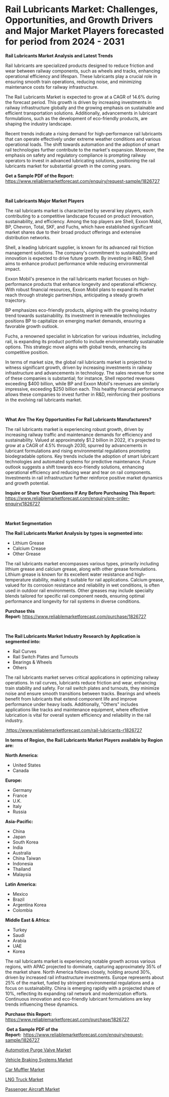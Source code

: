 <p><h1>Rail Lubricants Market: Challenges, Opportunities, and Growth Drivers and Major Market Players forecasted for period from 2024 - 2031</h1></p><p><strong>Rail Lubricants Market Analysis and Latest Trends</strong></p>
<p><p>Rail lubricants are specialized products designed to reduce friction and wear between railway components, such as wheels and tracks, enhancing operational efficiency and lifespan. These lubricants play a crucial role in ensuring smooth train operations, reducing noise, and minimizing maintenance costs for railway infrastructure.</p><p>The Rail Lubricants Market is expected to grow at a CAGR of 14.6% during the forecast period. This growth is driven by increasing investments in railway infrastructure globally and the growing emphasis on sustainable and efficient transportation solutions. Additionally, advancements in lubricant formulations, such as the development of eco-friendly products, are shaping the industry landscape. </p><p>Recent trends indicate a rising demand for high-performance rail lubricants that can operate effectively under extreme weather conditions and various operational loads. The shift towards automation and the adoption of smart rail technologies further contribute to the market's expansion. Moreover, the emphasis on safety and regulatory compliance is prompting railway operators to invest in advanced lubricating solutions, positioning the rail lubricants market for substantial growth in the coming years.</p></p>
<p><strong>Get a Sample PDF of the Report:&nbsp;</strong> <a href="https://www.reliablemarketforecast.com/enquiry/request-sample/1826727?utm_campaign=1601&utm_medium=2&utm_source=Github&utm_content=ia&utm_term=15102024&utm_id=rail-lubricants">https://www.reliablemarketforecast.com/enquiry/request-sample/1826727</a></p>
<p>&nbsp;</p>
<p><strong>Rail Lubricants Major Market Players</strong></p>
<p><p>The rail lubricants market is characterized by several key players, each contributing to a competitive landscape focused on product innovation, sustainability, and efficiency. Among the top players are Shell, Exxon Mobil, BP, Chevron, Total, SKF, and Fuchs, which have established significant market shares due to their broad product offerings and extensive distribution networks.</p><p>Shell, a leading lubricant supplier, is known for its advanced rail friction management solutions. The company's commitment to sustainability and innovation is expected to drive future growth. By investing in R&D, Shell aims to enhance product performance while reducing environmental impact.</p><p>Exxon Mobil's presence in the rail lubricants market focuses on high-performance products that enhance longevity and operational efficiency. With robust financial resources, Exxon Mobil plans to expand its market reach through strategic partnerships, anticipating a steady growth trajectory.</p><p>BP emphasizes eco-friendly products, aligning with the growing industry trend towards sustainability. Its investment in renewable technologies positions BP to capitalize on emerging market demands, ensuring a favorable growth outlook.</p><p>Fuchs, a renowned specialist in lubrication for various industries, including rail, is expanding its product portfolio to include environmentally sustainable options. This strategic move aligns with global trends, enhancing its competitive position.</p><p>In terms of market size, the global rail lubricants market is projected to witness significant growth, driven by increasing investments in railway infrastructure and advancements in technology. The sales revenue for some of these companies is substantial; for instance, Shell reported revenues exceeding $400 billion, while BP and Exxon Mobil's revenues are similarly impressive, exceeding $250 billion each. This healthy financial performance allows these companies to invest further in R&D, reinforcing their positions in the evolving rail lubricants market.</p></p>
<p>&nbsp;</p>
<p><strong>What Are The Key Opportunities For Rail Lubricants Manufacturers?</strong></p>
<p><p>The rail lubricants market is experiencing robust growth, driven by increasing railway traffic and maintenance demands for efficiency and sustainability. Valued at approximately $1.2 billion in 2022, it's projected to grow at a CAGR of 4.5% through 2030, spurred by advancements in lubricant formulations and rising environmental regulations promoting biodegradable options. Key trends include the adoption of smart lubricant technologies and automated systems for predictive maintenance. Future outlook suggests a shift towards eco-friendly solutions, enhancing operational efficiency and reducing wear and tear on rail components. Investments in rail infrastructure further reinforce positive market dynamics and growth potential.</p></p>
<p><strong>Inquire or Share Your Questions If Any Before Purchasing This Report:</strong> <a href="https://www.reliablemarketforecast.com/enquiry/pre-order-enquiry/1826727?utm_campaign=1601&utm_medium=2&utm_source=Github&utm_content=ia&utm_term=15102024&utm_id=rail-lubricants">https://www.reliablemarketforecast.com/enquiry/pre-order-enquiry/1826727</a></p>
<p>&nbsp;</p>
<p><strong>Market Segmentation</strong></p>
<p><strong>The Rail Lubricants Market Analysis by types is segmented into:</strong></p>
<p><ul><li>Lithium Grease</li><li>Calcium Crease</li><li>Other Grease</li></ul></p>
<p><p>The rail lubricants market encompasses various types, primarily including lithium grease and calcium grease, along with other grease formulations. Lithium grease is known for its excellent water resistance and high-temperature stability, making it suitable for rail applications. Calcium grease, valued for its corrosion resistance and reliability in wet conditions, is often used in outdoor rail environments. Other greases may include specialty blends tailored for specific rail component needs, ensuring optimal performance and longevity for rail systems in diverse conditions.</p></p>
<p><strong>Purchase this Report:&nbsp;</strong><a href="https://www.reliablemarketforecast.com/purchase/1826727?utm_campaign=1601&utm_medium=2&utm_source=Github&utm_content=ia&utm_term=15102024&utm_id=rail-lubricants">https://www.reliablemarketforecast.com/purchase/1826727</a></p>
<p>&nbsp;</p>
<p><strong>The Rail Lubricants Market Industry Research by Application is segmented into:</strong></p>
<p><ul><li>Rail Curves</li><li>Rail Switch Plates and Turnouts</li><li>Bearings & Wheels</li><li>Others</li></ul></p>
<p><p>The rail lubricants market serves critical applications in optimizing railway operations. In rail curves, lubricants reduce friction and wear, enhancing train stability and safety. For rail switch plates and turnouts, they minimize noise and ensure smooth transitions between tracks. Bearings and wheels benefit from lubricants that extend component life and improve performance under heavy loads. Additionally, "Others" includes applications like tracks and maintenance equipment, where effective lubrication is vital for overall system efficiency and reliability in the rail industry.</p></p>
<p><a href="https://www.reliablemarketforecast.com/rail-lubricants-r1826727?utm_campaign=1601&utm_medium=2&utm_source=Github&utm_content=ia&utm_term=15102024&utm_id=rail-lubricants">&nbsp;https://www.reliablemarketforecast.com/rail-lubricants-r1826727</a></p>
<p><strong>In terms of Region, the Rail Lubricants Market Players available by Region are:</strong></p>
<p>
    <p> <strong> North America: </strong>
        <ul>
            <li>United States</li>
            <li>Canada</li>
        </ul>
        </p> 
    <p> <strong> Europe: </strong>
        <ul>
            <li>Germany</li>
            <li>France</li>
            <li>U.K.</li>
            <li>Italy</li>
            <li>Russia</li>
        </ul>
        </p> 
    <p> <strong> Asia-Pacific: </strong>
        <ul>
            <li>China</li>
            <li>Japan</li>
            <li>South Korea</li>
            <li>India</li>
            <li>Australia</li>
            <li>China Taiwan</li>
            <li>Indonesia</li>
            <li>Thailand</li>
            <li>Malaysia</li>
        </ul>
        </p> 
    <p> <strong> Latin America: </strong>
        <ul>
            <li>Mexico</li>
            <li>Brazil</li>
            <li>Argentina Korea</li>
            <li>Colombia</li>
        </ul>
        </p> 
    <p> <strong> Middle East & Africa: </strong>
        <ul>
            <li>Turkey</li>
            <li>Saudi</li>
            <li>Arabia</li>
            <li>UAE</li>
            <li>Korea</li>
        </ul>
    </p>
    </p>
<p><p>The rail lubricants market is experiencing notable growth across various regions, with APAC projected to dominate, capturing approximately 35% of the market share. North America follows closely, holding around 30%, driven by increased rail infrastructure investments. Europe represents about 25% of the market, fueled by stringent environmental regulations and a focus on sustainability. China is emerging rapidly with a projected share of 10%, reflecting its expanding rail network and modernization efforts. Continuous innovation and eco-friendly lubricant formulations are key trends influencing these dynamics.</p></p>
<p><strong>Purchase this Report: </strong><a href="https://www.reliablemarketforecast.com/purchase/1826727?utm_campaign=1601&utm_medium=2&utm_source=Github&utm_content=ia&utm_term=15102024&utm_id=rail-lubricants">https://www.reliablemarketforecast.com/purchase/1826727</a></p>
<p>&nbsp;<strong>Get a Sample PDF of the Report:&nbsp;&nbsp;</strong><a href="https://www.reliablemarketforecast.com/enquiry/request-sample/1826727?utm_campaign=1601&utm_medium=2&utm_source=Github&utm_content=ia&utm_term=15102024&utm_id=rail-lubricants">https://www.reliablemarketforecast.com/enquiry/request-sample/1826727</a></p>
<p><strong></strong></p>
<p><p><a href="https://www.linkedin.com/pulse/automotive-purge-valve-industry-sector-new-technologies-cndde?utm_campaign=1601&utm_medium=2&utm_source=Github&utm_content=ia&utm_term=15102024&utm_id=rail-lubricants">Automotive Purge Valve Market</a></p><p><a href="https://www.linkedin.com/pulse/comprehensive-vehicle-braking-systems-market-report-segmentation-sihee?utm_campaign=1601&utm_medium=2&utm_source=Github&utm_content=ia&utm_term=15102024&utm_id=rail-lubricants">Vehicle Braking Systems Market</a></p><p><a href="https://www.linkedin.com/pulse/car-muffler-market-research-report-exploring-size-revenue-analysis-ghi8f?utm_campaign=1601&utm_medium=2&utm_source=Github&utm_content=ia&utm_term=15102024&utm_id=rail-lubricants">Car Muffler Market</a></p><p><a href="https://www.linkedin.com/pulse/global-lng-truck-industry-research-report-competitive-landscape-pwkye?utm_campaign=1601&utm_medium=2&utm_source=Github&utm_content=ia&utm_term=15102024&utm_id=rail-lubricants">LNG Truck Market</a></p><p><a href="https://www.linkedin.com/pulse/passenger-aircraft-market-essentials-key-players-demand-vo66e?utm_campaign=1601&utm_medium=2&utm_source=Github&utm_content=ia&utm_term=15102024&utm_id=rail-lubricants">Passenger Aircraft Market</a></p></p>